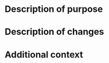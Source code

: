 # Description of purpose
<!-- A clear and concise description of what the purpose is -->

# Description of changes
<!-- A clear and concise description of what the changes are -->

# Additional context
<!-- Any other context or screenshots about the pull request -->
